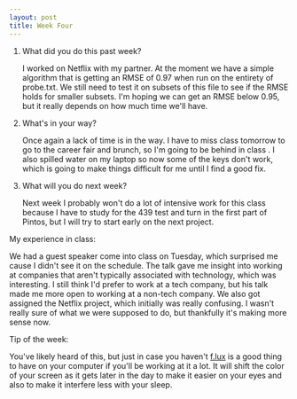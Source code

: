 ```yaml
---
layout: post
title: Week Four
---
```


1. What did you do this past week?

    I worked on Netflix with my partner. At the moment we have a simple algorithm that is getting an RMSE of 0.97 when run on the entirety of probe.txt. We still need to test it on subsets of this file to see if the RMSE holds for smaller subsets. I'm hoping we can get an RMSE below 0.95, but it really depends on how much time we'll have. 

2. What's in your way?

    Once again a lack of time is in the way. I have to miss class tomorrow to go to the career fair and brunch, so I'm going to be behind in class . I also spilled water on my laptop so now some of the keys don't work, which is going to make things difficult for me until I find a good fix.

3. What will you do next week?

    Next week I probably won't do a lot of intensive work for this class because I have to study for the 439 test and turn in the first part of Pintos, but I will try to start early on the next project.
  
My experience in class:

We had a guest speaker come into class on Tuesday, which surprised me cause I didn't see it on the schedule. The talk gave me insight into working at companies that aren't typically associated with technology, which was interesting. I still think I'd prefer to work at a tech company, but his talk made me more open to working at a non-tech company. We also got assigned the Netflix project, which initially was really confusing. I wasn't really sure of what we were supposed to do, but thankfully it's making more sense now. 


 
  
Tip of the week: 

You've likely heard of this, but just in case you haven't [f.lux](https://justgetflux.com/) is a good thing to have on your computer if you'll be working at it a lot. It will shift the color of your screen as it gets later in the day to make it easier on your eyes and also to make it interfere less with your sleep.


